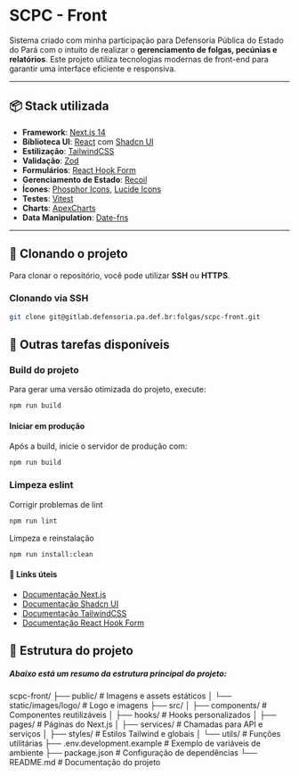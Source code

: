 <!-- <div align="center">
  <img src="public/static/images/logo/LogoDPECompress.png" alt="Logo DPE" width="200"/>
</div> -->

# SCPC - Front

Sistema criado com minha participação para Defensoria Pública do Estado do Pará com o intuito de realizar o **gerenciamento de folgas, pecúnias e relatórios**. Este projeto utiliza tecnologias modernas de front-end para garantir uma interface eficiente e responsiva.

---

## 📦 Stack utilizada

- **Framework**: [Next.js 14](https://nextjs.org/)
- **Biblioteca UI**: [React](https://react.dev/) com [Shadcn UI](https://ui.shadcn.com/)
- **Estilização**: [TailwindCSS](https://tailwindcss.com/)
- **Validação**: [Zod](https://zod.dev/)
- **Formulários**: [React Hook Form](https://react-hook-form.com/)
- **Gerenciamento de Estado**: [Recoil](https://recoiljs.org/)
- **Ícones**: [Phosphor Icons](https://phosphoricons.com/), [Lucide Icons](https://lucide.dev/)
- **Testes**: [Vitest](https://vitest.dev/)
- **Charts**: [ApexCharts](https://apexcharts.com/)
- **Data Manipulation**: [Date-fns](https://date-fns.org/)

---

## 🚀 Clonando o projeto

Para clonar o repositório, você pode utilizar **SSH** ou **HTTPS**.

### Clonando via SSH

```bash
git clone git@gitlab.defensoria.pa.def.br:folgas/scpc-front.git
```
## 🧹 Outras tarefas disponíveis

### Build do projeto
Para gerar uma versão otimizada do projeto, execute:

```bash
npm run build
```

#### Iniciar em produção
Após a build, inicie o servidor de produção com:
```bash
npm run build
```

### Limpeza eslint
Corrigir problemas de lint

```bash
npm run lint
```

Limpeza e reinstalação

```bash
npm run install:clean
```
#### 🔗 Links úteis
- [Documentação Next.js](https://nextjs.org/docs)
- [Documentação Shadcn UI](https://ui.shadcn.dev/)
- [Documentação TailwindCSS](https://tailwindcss.com/docs)
- [Documentação React Hook Form](https://react-hook-form.com/)

## 📝 Estrutura do projeto

##### Abaixo está um resumo da estrutura principal do projeto:
scpc-front/
├── public/                      # Imagens e assets estáticos
│   └── static/images/logo/      # Logo e imagens
├── src/
│   ├── components/              # Componentes reutilizáveis
│   ├── hooks/                   # Hooks personalizados
│   ├── pages/                   # Páginas do Next.js
│   ├── services/                # Chamadas para API e serviços
│   ├── styles/                  # Estilos Tailwind e globais
│   └── utils/                   # Funções utilitárias
├── .env.development.example     # Exemplo de variáveis de ambiente
├── package.json                 # Configuração de dependências
└── README.md                    # Documentação do projeto